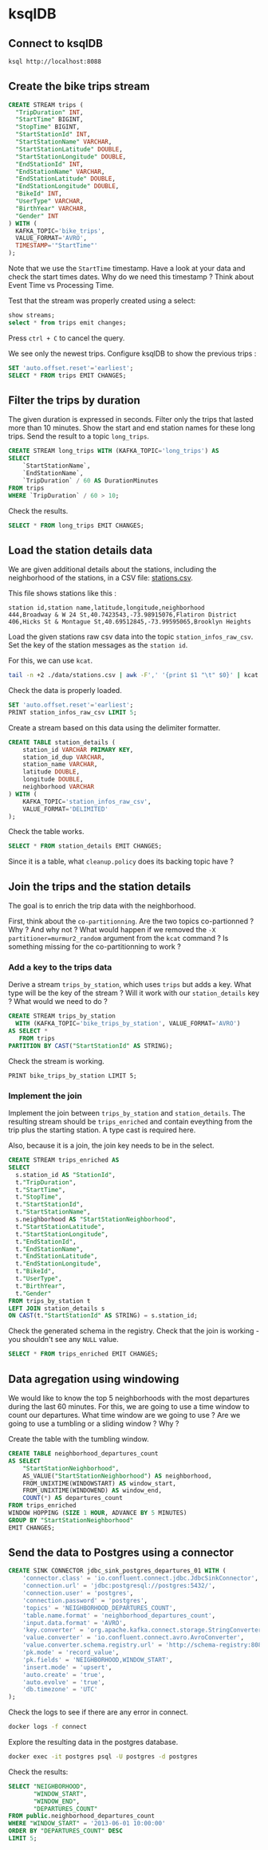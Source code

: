 # ksqlDB
## Connect to ksqlDB
```sh
ksql http://localhost:8088
```

## Create the bike trips stream
```sql
CREATE STREAM trips (
  "TripDuration" INT,
  "StartTime" BIGINT,
  "StopTime" BIGINT,
  "StartStationId" INT,
  "StartStationName" VARCHAR,
  "StartStationLatitude" DOUBLE,
  "StartStationLongitude" DOUBLE,
  "EndStationId" INT,
  "EndStationName" VARCHAR,
  "EndStationLatitude" DOUBLE,
  "EndStationLongitude" DOUBLE,
  "BikeId" INT,
  "UserType" VARCHAR,
  "BirthYear" VARCHAR,
  "Gender" INT
) WITH (
  KAFKA_TOPIC='bike_trips',
  VALUE_FORMAT='AVRO',
  TIMESTAMP='"StartTime"'
);
```
Note that we use the `StartTime` timestamp. 
Have a look at your data and check the start times dates.
Why do we need this timestamp ? Think about Event Time vs Processing Time.

Test that the stream was properly created using a select:
```sql
show streams;
select * from trips emit changes;
```
Press `ctrl + C` to cancel the query.

We see only the newest trips. Configure ksqlDB to show the previous trips :
```sql
SET 'auto.offset.reset'='earliest';
SELECT * FROM trips EMIT CHANGES;
```

## Filter the trips by duration
The given duration is expressed in seconds.
Filter only the trips that lasted more than 10 minutes.
Show the start and end station names for these long trips.
Send the result to a topic `long_trips`.
```sql
CREATE STREAM long_trips WITH (KAFKA_TOPIC='long_trips') AS
SELECT
    `StartStationName`,
    `EndStationName`,
    `TripDuration` / 60 AS DurationMinutes
FROM trips
WHERE `TripDuration` / 60 > 10;
```
Check the results.
```sql
SELECT * FROM long_trips EMIT CHANGES;
```

## Load the station details data
We are given additional details about the stations, including the neighborhood of the stations, in a CSV file: [stations.csv](/data/stations.csv).

This file shows stations like this :
```text
station id,station name,latitude,longitude,neighborhood
444,Broadway & W 24 St,40.7423543,-73.98915076,Flatiron District
406,Hicks St & Montague St,40.69512845,-73.99595065,Brooklyn Heights
```
Load the given stations raw csv data into the topic `station_infos_raw_csv`. Set the key of the station messages as the `station id`.

For this, we can use `kcat`.
```sh
tail -n +2 ./data/stations.csv | awk -F',' '{print $1 "\t" $0}' | kcat -b kafka:9092 -t station_infos_raw_csv -P -K $'\t' -X partitioner=murmur2_random
```
Check the data is properly loaded. 
```sql
SET 'auto.offset.reset'='earliest';
PRINT station_infos_raw_csv LIMIT 5;
```
Create a stream based on this data using the delimiter formatter.
``` sql
CREATE TABLE station_details (
    station_id VARCHAR PRIMARY KEY,
    station_id_dup VARCHAR,
    station_name VARCHAR,
    latitude DOUBLE,
    longitude DOUBLE,
    neighborhood VARCHAR
) WITH (
    KAFKA_TOPIC='station_infos_raw_csv',
    VALUE_FORMAT='DELIMITED'
);
```
Check the table works.
```sql
SELECT * FROM station_details EMIT CHANGES;
```
Since it is a table, what `cleanup.policy` does its backing topic have ?

## Join the trips and the station details

The goal is to enrich the trip data with the neighborhood.

First, think about the `co-partitionning`. Are the two topics co-partionned ? Why ? And why not ?
What would happen if we removed the `-X partitioner=murmur2_random` argument from the `kcat` command ?
Is something missing for the co-partitionning to work ?

### Add a key to the trips data

Derive a stream `trips_by_station`, which uses `trips` but adds a key.
What type will be the key of the stream ? Will it work with our `station_details` key ? What would we need to do ?
```sql
CREATE STREAM trips_by_station
  WITH (KAFKA_TOPIC='bike_trips_by_station', VALUE_FORMAT='AVRO')
AS SELECT *
   FROM trips
PARTITION BY CAST("StartStationId" AS STRING);
```
Check the stream is working.
```
PRINT bike_trips_by_station LIMIT 5;
```

### Implement the join
Implement the join between `trips_by_station` and `station_details`. The resulting stream should be `trips_enriched` and contain eveything from the trip plus the starting station. A type cast is required here.

Also, because it is a join, the join key needs to be in the select.
```sql
CREATE STREAM trips_enriched AS
SELECT
  s.station_id AS "StationId",
  t."TripDuration",
  t."StartTime",
  t."StopTime",
  t."StartStationId",
  t."StartStationName",
  s.neighborhood AS "StartStationNeighborhood",
  t."StartStationLatitude",
  t."StartStationLongitude",
  t."EndStationId",
  t."EndStationName",
  t."EndStationLatitude",
  t."EndStationLongitude",
  t."BikeId",
  t."UserType",
  t."BirthYear",
  t."Gender"
FROM trips_by_station t
LEFT JOIN station_details s 
ON CAST(t."StartStationId" AS STRING) = s.station_id;
```
Check the generated schema in the registry.
Check that the join is working - you shouldn't see any `NULL` value.
```sql
SELECT * FROM trips_enriched EMIT CHANGES;
```

## Data agregation using windowing
We would like to know the top 5 neighborhoods with the most departures during the last 60 minutes.
For this, we are going to use a time window to count our departures.
What time window are we going to use ? Are we going to use a tumbling or a sliding window ? Why ?

Create the table with the tumbling window.
```sql
CREATE TABLE neighborhood_departures_count 
AS SELECT 
    "StartStationNeighborhood",
    AS_VALUE("StartStationNeighborhood") AS neighborhood,
    FROM_UNIXTIME(WINDOWSTART) AS window_start,
    FROM_UNIXTIME(WINDOWEND) AS window_end,
    COUNT(*) AS departures_count
FROM trips_enriched
WINDOW HOPPING (SIZE 1 HOUR, ADVANCE BY 5 MINUTES)
GROUP BY "StartStationNeighborhood"
EMIT CHANGES;
```

## Send the data to Postgres using a connector

```sql
CREATE SINK CONNECTOR jdbc_sink_postgres_departures_01 WITH (
    'connector.class' = 'io.confluent.connect.jdbc.JdbcSinkConnector',
    'connection.url' = 'jdbc:postgresql://postgres:5432/',
    'connection.user' = 'postgres',                          
    'connection.password' = 'postgres',                      
    'topics' = 'NEIGHBORHOOD_DEPARTURES_COUNT',              
    'table.name.format' = 'neighborhood_departures_count',   
    'input.data.format' = 'AVRO',                            
    'key.converter' = 'org.apache.kafka.connect.storage.StringConverter',
    'value.converter' = 'io.confluent.connect.avro.AvroConverter',
    'value.converter.schema.registry.url' = 'http://schema-registry:8081',
    'pk.mode' = 'record_value',
    'pk.fields' = 'NEIGHBORHOOD,WINDOW_START',
    'insert.mode' = 'upsert',
    'auto.create' = 'true',
    'auto.evolve' = 'true',
    'db.timezone' = 'UTC'
);
```
Check the logs to see if there are any error in connect.
```sh
docker logs -f connect
```
Explore the resulting data in the postgres database.
```sh
docker exec -it postgres psql -U postgres -d postgres
```
Check the results:
```sql
SELECT "NEIGHBORHOOD",
       "WINDOW_START",
       "WINDOW_END",
       "DEPARTURES_COUNT"
FROM public.neighborhood_departures_count
WHERE "WINDOW_START" = '2013-06-01 10:00:00'
ORDER BY "DEPARTURES_COUNT" DESC
LIMIT 5;
```